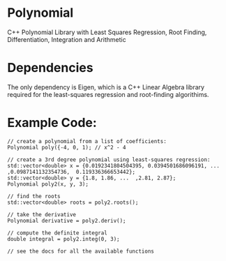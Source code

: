 # Polynomial
C++ Polynomial Library with Least Squares Regression, Root Finding, Differentiation, Integration and Arithmetic

# Dependencies
The only dependency is Eigen, which is a C++ Linear Algebra library required for the least-squares regression and root-finding algorithims.

# Example Code: 
```
// create a polynomial from a list of coefficients:
Polynomial poly({-4, 0, 1); // x^2 - 4

// create a 3rd degree polynomial using least-squares regression:
std::vector<double> x = {0.0192341804504395, 0.0394501686096191, ... ,0.0987141132354736,  0.119336366653442};
std::vector<double> y = {1.8, 1.86, ...  ,2.81, 2.87};
Polynomial poly2(x, y, 3);
  
// find the roots
std::vector<double> roots = poly2.roots();

// take the derivative
Polynomial derivative = poly2.deriv();
  
// compute the definite integral
double integral = poly2.integ(0, 3);
 
// see the docs for all the available functions
```
